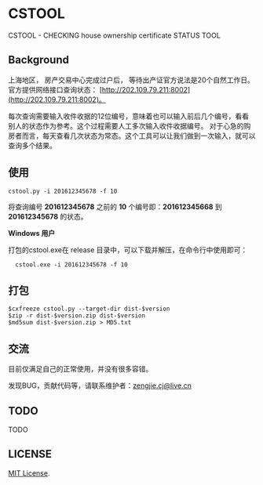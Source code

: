 # CSTOOL

CSTOOL - CHECKING house ownership certificate STATUS TOOL

## Background

上海地区， 房产交易中心完成过户后， 等待出产证官方说法是20个自然工作日。
官方提供网络接口查询状态： [http://202.109.79.211:8002](http://202.109.79.211:8002)。

每次查询需要输入收件收据的12位编号，意味着也可以输入前后几个编号，看看别人的状态作为参考。这个过程需要人工多次输入收件收据编号。
对于心急的购房者而言，每天查看几次状态为常态。这个工具可以让我们做到一次输入，就可以查询多个结果。

## 使用

    cstool.py -i 201612345678 -f 10

  将查询编号 **201612345678** 之前的 **10** 个编号即：**201612345668** 到 **201612345678** 的状态。

  **Windows 用户**

  打包的cstool.exe在 release 目录中，可以下载并解压，在命令行中使用即可：

      cstool.exe -i 201612345678 -f 10

## 打包

    $cxfreeze cstool.py --target-dir dist-$version
    $zip -r dist-$version.zip dist-$version
    $md5sum dist-$version.zip > MD5.txt


## 交流

目前仅满足自己的正常使用，并没有很多容错。

发现BUG，贡献代码等，请联系维护者：<zengjie.cj@live.cn>

## TODO

TODO

## LICENSE

[MIT License](https://github.com/jcook/utilities/blob/master/LICENSE).
